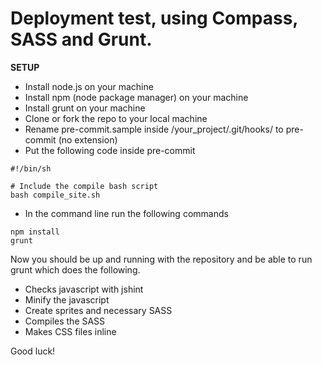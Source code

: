 Deployment test, using Compass, SASS and Grunt.
==========

**SETUP**
- Install node.js on your machine
- Install npm (node package manager) on your machine
- Install grunt on your machine
- Clone or fork the repo to your local machine
- Rename pre-commit.sample inside /your_project/.git/hooks/ to pre-commit (no extension)
- Put the following code inside pre-commit
```
#!/bin/sh
 
# Include the compile bash script
bash compile_site.sh
```

- In the command line run the following commands
```
npm install
grunt
```

Now you should be up and running with the repository and be able to run grunt which does the following.
- Checks javascript with jshint
- Minify the javascript
- Create sprites and necessary SASS
- Compiles the SASS
- Makes CSS files inline

Good luck!